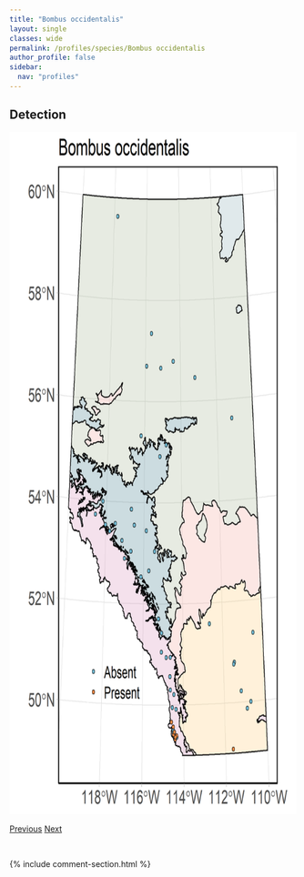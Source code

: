 ```yaml
---
title: "Bombus occidentalis"
layout: single
classes: wide
permalink: /profiles/species/Bombus occidentalis
author_profile: false
sidebar:
  nav: "profiles"
---
```


<h2>Detection</h2>

<a href="/assets/figures/species/Bombus occidentalis/range-map.png">
<img src="/assets/figures/species/Bombus occidentalis/range-map.png" height = "1200" width = "800">
</a>

<a href="/profiles/species/Bombus nevadensis" class="pagination--pager" title="PreviousName">Previous</a> <a href="/profiles/species/Bombus perplexus" class="pagination--pager" title="NextName">Next</a>

<p>&nbsp;</p>

{% include comment-section.html %}
